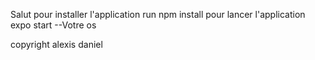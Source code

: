 Salut pour installer l'application run npm install 
pour lancer l'application expo start --Votre os

copyright alexis daniel